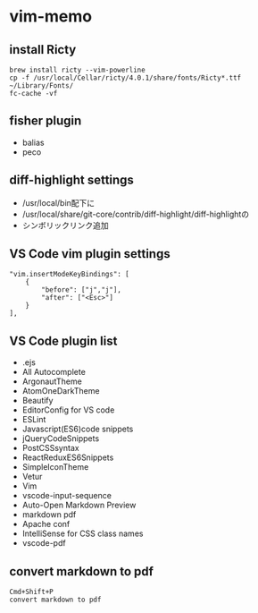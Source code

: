 # vim-memo

## install Ricty
    brew install ricty --vim-powerline
    cp -f /usr/local/Cellar/ricty/4.0.1/share/fonts/Ricty*.ttf ~/Library/Fonts/
    fc-cache -vf

## fisher plugin
* balias
* peco

## diff-highlight settings
* /usr/local/bin配下に
* /usr/local/share/git-core/contrib/diff-highlight/diff-highlightの
* シンボリックリンク追加

## VS Code vim plugin settings
    "vim.insertModeKeyBindings": [
        {
            "before": ["j","j"],
            "after": ["<Esc>"]
        }
    ],

## VS Code plugin list
* .ejs
* All Autocomplete
* ArgonautTheme
* AtomOneDarkTheme
* Beautify
* EditorConfig for VS code
* ESLint
* Javascript(ES6)code snippets
* jQueryCodeSnippets
* PostCSSsyntax
* ReactReduxES6Snippets
* SimpleIconTheme
* Vetur
* Vim
* vscode-input-sequence
* Auto-Open Markdown Preview
* markdown pdf
* Apache conf
* IntelliSense for CSS class names
* vscode-pdf

## convert markdown to pdf
    Cmd+Shift+P
    convert markdown to pdf
